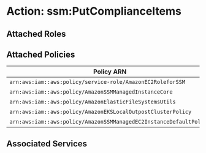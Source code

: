 # Action: ssm:PutComplianceItems

## Attached Roles

## Attached Policies

| Policy ARN | Policy Name |
|------------|-------------|
| `arn:aws:iam::aws:policy/service-role/AmazonEC2RoleforSSM` | [AmazonEC2RoleforSSM](../policies.md#amazonec2roleforssm) |
| `arn:aws:iam::aws:policy/AmazonSSMManagedInstanceCore` | [AmazonSSMManagedInstanceCore](../policies.md#amazonssmmanagedinstancecore) |
| `arn:aws:iam::aws:policy/AmazonElasticFileSystemsUtils` | [AmazonElasticFileSystemsUtils](../policies.md#amazonelasticfilesystemsutils) |
| `arn:aws:iam::aws:policy/AmazonEKSLocalOutpostClusterPolicy` | [AmazonEKSLocalOutpostClusterPolicy](../policies.md#amazonekslocaloutpostclusterpolicy) |
| `arn:aws:iam::aws:policy/AmazonSSMManagedEC2InstanceDefaultPolicy` | [AmazonSSMManagedEC2InstanceDefaultPolicy](../policies.md#amazonssmmanagedec2instancedefaultpolicy) |

## Associated Services

